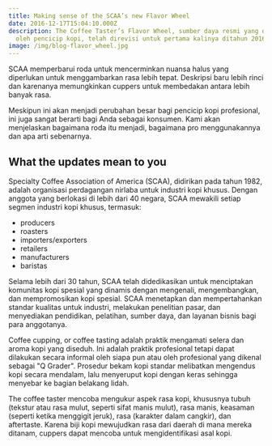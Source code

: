 ```yaml
---
title: Making sense of the SCAA’s new Flavor Wheel
date: 2016-12-17T15:04:10.000Z
description: The Coffee Taster’s Flavor Wheel, sumber daya resmi yang digunakan
  oleh pencicip kopi, telah direvisi untuk pertama kalinya ditahun 2016
image: /img/blog-flavor_wheel.jpg
---
```

SCAA memperbarui roda untuk mencerminkan nuansa halus yang diperlukan untuk menggambarkan rasa lebih tepat. Deskripsi baru lebih rinci dan karenanya memungkinkan cuppers untuk membedakan antara lebih banyak rasa.

Meskipun ini akan menjadi perubahan besar bagi pencicip kopi profesional, ini juga sangat berarti bagi Anda sebagai konsumen. Kami akan menjelaskan bagaimana roda itu menjadi, bagaimana pro menggunakannya dan apa arti sebenarnya.

## What the updates mean to you

Specialty Coffee Association of America (SCAA), didirikan pada tahun 1982, adalah organisasi perdagangan nirlaba untuk industri kopi khusus. Dengan anggota yang berlokasi di lebih dari 40 negara, SCAA mewakili setiap segmen industri kopi khusus, termasuk:

* producers
* roasters
* importers/exporters
* retailers
* manufacturers
* baristas

Selama lebih dari 30 tahun, SCAA telah didedikasikan untuk menciptakan komunitas kopi spesial yang dinamis dengan mengenali, mengembangkan, dan mempromosikan kopi spesial. SCAA menetapkan dan mempertahankan standar kualitas untuk industri, melakukan penelitian pasar, dan menyediakan pendidikan, pelatihan, sumber daya, dan layanan bisnis bagi para anggotanya.

Coffee cupping, or coffee tasting adalah praktik mengamati selera dan aroma kopi yang diseduh. Ini adalah praktik profesional tetapi dapat dilakukan secara informal oleh siapa pun atau oleh profesional yang dikenal sebagai "Q Grader". Prosedur bekam kopi standar melibatkan mengendus kopi secara mendalam, lalu menyeruput kopi dengan keras sehingga menyebar ke bagian belakang lidah.

The coffee taster mencoba mengukur aspek rasa kopi, khususnya tubuh (tekstur atau rasa mulut, seperti sifat manis mulut), rasa manis, keasaman (seperti ketika menggigit jeruk), rasa (karakter dalam cangkir), dan aftertaste. Karena biji kopi mewujudkan rasa dari daerah di mana mereka ditanam, cuppers dapat mencoba untuk mengidentifikasi asal kopi.